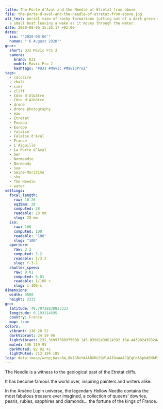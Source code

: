 ```yaml
---
title: The Porte d'Aval and the Needle of Étretat from above
file: the-porte-d-aval-and-the-needle-of-etretat-from-above.jpg
alt_text: Aerial view of rocky formations jutting out of a dark green sea, with
  a small boat leaving a wake as it moves through the water.
date: 2020-08-06 15:26:17 +02:00
dates:
  iso: "'2020-08-06'"
  human: "'6 August 2020'"
gear:
  short: DJI Mavic Pro 2
  camera:
    brand: DJI
    model: Mavic Pro 2
    hashtags: "#DJI #Mavic #MavicPro2"
tags:
  - calcaire
  - chalk
  - ciel
  - cliff
  - Côte d'Albâtre
  - Côte d’Albâtre
  - drone
  - drone photography
  - eau
  - Étretat
  - Europa
  - Europe
  - falaise
  - Falaise d'Aval
  - France
  - L’Aiguille
  - La Porte d’Aval
  - mer
  - Normandie
  - Normandy
  - sea
  - Seine-Maritime
  - sky
  - The Needle
  - water
settings:
  focal_length:
    raw: 10.26
    eq35mm: 28
    computed: 28
    readable: 28 mm
    slug: 28-mm
  iso:
    raw: 100
    computed: 100
    readable: "100"
    slug: "100"
  aperture:
    raw: 3.2
    computed: 3.2
    readable: ƒ/3.2
    slug: f-3-2
  shutter_speed:
    raw: 0.01
    computed: 0.01
    readable: 1/100 s
    slug: 1-100-s
dimensions:
  width: 3500
  height: 2332
geo:
  latitude: 49.70728838833333
  longitude: 0.193314695
  country: France
  map: true
colors:
  vibrant: 136 28 52
  darkVibrant: 24 59 96
  lightVibrant: 232.36097560975608 145.03902439024392 164.4439024390244
  muted: 146 119 95
  darkMuted: 92 92 41
  lightMuted: 213 194 185
lqip: data:image/webp;base64,UklGRvYAAABXRUJQVlA4IOoAAACQCgCdASpkAEMAP3Gsxl00v6imLrIKi/AuCWcA0YAtEGZEd+i9adfgCmhQQJLUo/i6Oi0vs8/oNY5H3mGoQZp5aMTpN6JE6lv9dCqYgfMNHsDEm/46I4Q5bWUVyAAA/urQbeoGHky8U5pB8MyW1LDwauUrVBM5wAXbK1MDxjQRHpkyNzEp6Rmklt8BjGr8z8W+jiQkw/EGHDAE6RS18h9E9huMJMl2ZabSd79M8jnBO2AH+j3ZlN+VHy+tiI7YA0cud0IYXuutEnWQJU/NZO5Wh/X8tYrJw2yjLfxoy45ggH4FkS2F1YyEgAA=
---
```


The Needle is a witness to the geological past of the Etretat cliffs.

It has become famous the world over, inspiring painters and writers alike.

In the Arsène Lupin universe, the legendary Hollow Needle contains the most fabulous treasure ever imagined, a collection of queens' dowries, pearls, rubies, sapphires and diamonds... the fortune of the kings of France.
